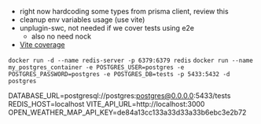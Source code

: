 - right now hardcoding some types from prisma client, review this
- cleanup env variables usage (use vite)
- unplugin-swc, not needed if we cover tests using e2e
  - also no need nock
- [Vite coverage](https://vitest.dev/guide/coverage)

`docker run -d --name redis-server -p 6379:6379 redis`
`docker run --name my_postgres_container -e POSTGRES_USER=postgres -e POSTGRES_PASSWORD=postgres -e POSTGRES_DB=tests -p 5433:5432 -d postgres`

DATABASE_URL=postgresql://postgres:postgres@0.0.0.0:5433/tests
REDIS_HOST=localhost
VITE_API_URL=http://localhost:3000
OPEN_WEATHER_MAP_API_KEY=de84a13cc133a33d33a33b6ebc3e2b72